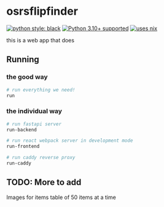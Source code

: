 # osrsflipfinder

[![python style: black](https://img.shields.io/badge/python%20style-black-000000.svg?style=flat-square)](https://github.com/ambv/black)
[![Python 3.10+ supported](https://img.shields.io/badge/python-3.10+-blue.svg)](https://www.python.org/downloads/release/python-3100/)
[![uses nix](https://img.shields.io/badge/uses-nix-%237EBAE4)](https://nixos.org/)

this is a web app that does <insert good stuff here>

## Running

### the good way

```bash
# run everything we need!
run
```

### the individual way

```bash
# run fastapi server
run-backend

# run react webpack server in development mode
run-frontend

# run caddy reverse proxy
run-caddy
```

## TODO: More to add

Images for items
table of 50 items at a time
